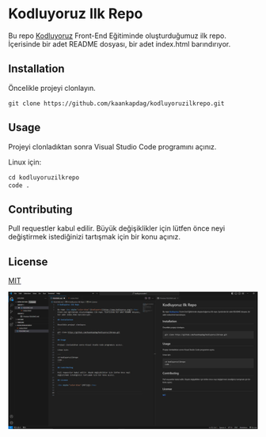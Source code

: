 # Kodluyoruz Ilk Repo

Bu repo <ins style="color:blue">[Kodluyoruz](https://www.kodluyoruz.org/)</ins> Front-End Eğitiminde oluşturduğumuz ilk repo. İçerisinde bir adet README dosyası, bir adet index.html barındırıyor.

## Installation

Öncelikle projeyi clonlayın.

```
git clone https://github.com/kaankapdag/kodluyoruzilkrepo.git
```

## Usage

Projeyi clonladıktan sonra Visual Studio Code programını açınız.

Linux için:

```
cd kodluyoruzilkrepo
code .
```

## Contributing

Pull requestler kabul edilir. Büyük değişiklikler için lütfen önce neyi değiştirmek istediğinizi tartışmak için bir konu açınız.

## License

<ins style="color:blue">[MIT](#)</ins>

![alt text](xx.png)
